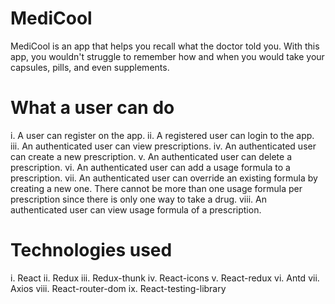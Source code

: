 # MediCool

MediCool is an app that helps you recall what the doctor told you. With this app, you wouldn't struggle to remember how and when you would take your capsules, pills, and even supplements.


# What a user can do
i. A user can register on the app.
ii. A registered user can login to the app.
iii. An authenticated user can view prescriptions.
iv. An authenticated user can create a new prescription.
v. An authenticated user can delete a prescription.
vi. An authenticated user can add a usage formula to a prescription.
vii. An authenticated user can override an existing formula by creating a new one. There cannot be more than one usage formula per prescription since there is only one way to take a drug.
viii. An authenticated user can view usage formula of a prescription.

# Technologies used
i.  React
ii. Redux
iii. Redux-thunk
iv. React-icons
v. React-redux
vi. Antd
vii. Axios
viii. React-router-dom
ix. React-testing-library


